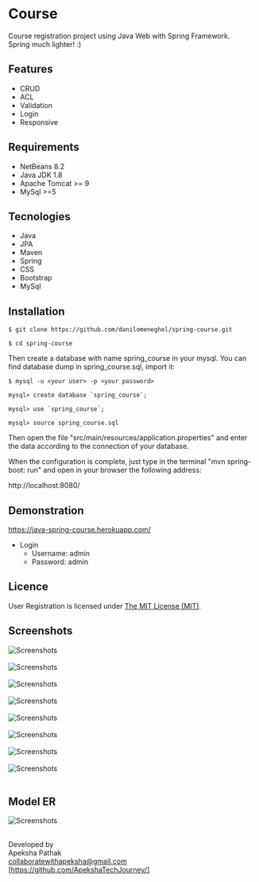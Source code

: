 # Course

Course registration project using Java Web with Spring Framework.<br>
Spring much lighter! :)

## Features

- CRUD
- ACL
- Validation
- Login
- Responsive

## Requirements

- NetBeans 8.2
- Java JDK 1.8
- Apache Tomcat >= 9
- MySql >=5

## Tecnologies

- Java
- JPA
- Maven
- Spring
- CSS
- Bootstrap
- MySql

## Installation

```
$ git clone https://github.com/danilomeneghel/spring-course.git

$ cd spring-course

```

Then create a database with name spring_course in your mysql. You can find database dump in spring_course.sql, import it:

```
$ mysql -u <your user> -p <your password>

mysql> create database `spring_course`;

mysql> use `spring_course`;

mysql> source spring_course.sql

```

Then open the file "src/main/resources/application.properties" and enter the data according to the connection of your database. <br>

When the configuration is complete, just type in the terminal "mvn spring-boot: run" and open in your browser the following address: <br>

http://localhost:8080/

## Demonstration

https://java-spring-course.herokuapp.com/ <br>

- Login
    - Username: admin
    - Password: admin

## Licence

User Registration is licensed under <a href="LICENSE">The MIT License (MIT)</a>.

## Screenshots

![Screenshots](screenshots/screenshot01.png)<br><br>
![Screenshots](screenshots/screenshot02.png)<br><br>
![Screenshots](screenshots/screenshot03.png)<br><br>
![Screenshots](screenshots/screenshot04.png)<br><br>
![Screenshots](screenshots/screenshot05.png)<br><br>
![Screenshots](screenshots/screenshot06.png)<br><br>
![Screenshots](screenshots/screenshot07.png)<br><br>
![Screenshots](screenshots/screenshot08.png)<br><br>

## Model ER

![Screenshots](model_er.png)<br><br>


Developed by<br>
Apeksha Pathak<br>
collaboratewithapeksha@gmail.com<br>
[https://github.com/ApekshaTechJourney/]<br>
